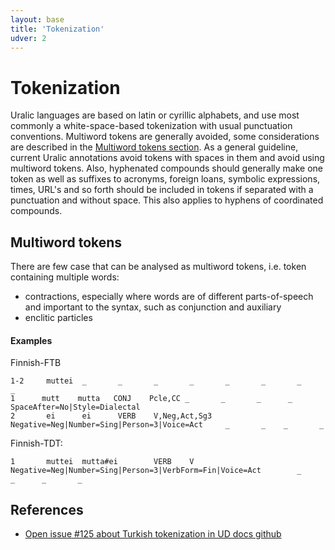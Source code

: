 ```yaml
---
layout: base
title: 'Tokenization'
udver: 2
---
```


# Tokenization

Uralic languages are based on latin or cyrillic alphabets, and use most
commonly a white-space-based tokenization with usual punctuation conventions.
Multiword tokens are generally avoided, some considerations are described in
the [Multiword tokens section](#Multiword_tokens). As a general guideline,
current Uralic annotations avoid tokens with spaces in them and avoid using
multiword tokens. Also, hyphenated compounds should generally make one token as
well as suffixes to acronyms, foreign loans, symbolic expressions, times, URL's
and so forth should be included in tokens if separated with a punctuation and
without space. This also applies to hyphens of coordinated compounds.

## Multiword tokens

There are few case that can be analysed as multiword tokens, i.e. token
containing multiple words:

* contractions, especially where words are of different parts-of-speech and
  important to the syntax, such as conjunction and auxiliary
* enclitic particles

#### Examples

Finnish-FTB

~~~ conllu
1-2     muttei  _       _       _       _       _       _       _       _
1      mutt    mutta   CONJ    Pcle,CC _       _       _      _       SpaceAfter=No|Style=Dialectal
2       ei      ei      VERB    V,Neg,Act,Sg3   Negative=Neg|Number=Sing|Person=3|Voice=Act     _       _    _       _
~~~

Finnish-TDT:

~~~ conllu
1       muttei  mutta#ei        VERB    V    Negative=Neg|Number=Sing|Person=3|VerbForm=Fin|Voice=Act        _       _      _       _
~~~

## References

* [Open issue #125 about Turkish tokenization in UD docs
   github](https://github.com/UniversalDependencies/docs/issues/125#issuecomment-102994717)
